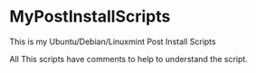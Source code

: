 # MyPostInstallScripts
This is my Ubuntu/Debian/Linuxmint Post Install Scripts

All This scripts have comments to help to understand the script.
